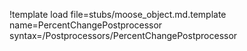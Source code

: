 !template load file=stubs/moose_object.md.template name=PercentChangePostprocessor syntax=/Postprocessors/PercentChangePostprocessor